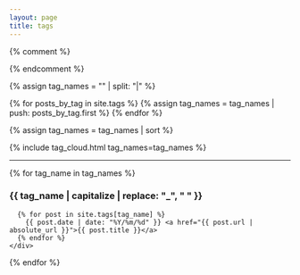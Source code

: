 ```yaml
---
layout: page
title: tags
---
```


{% comment %}
<!--
- Create an empty array.
- Obtain a tag name and push it to the array.
- Sort the tag names.
- List tags as a tag cloud.
-->
{% endcomment %}

{% assign tag_names = "" | split: "|"  %}

{% for posts_by_tag in site.tags %}
  {% assign tag_names = tag_names | push: posts_by_tag.first %}
{% endfor %}

{% assign tag_names = tag_names | sort %}

{% include tag_cloud.html tag_names=tag_names %}

<hr>

<section class="posts-by-tags">
  {% for tag_name in tag_names %}
    <div>
      <h3 id="{{ tag_name }}">
        {{ tag_name | capitalize | replace: "_", " " }}
      </h3>

      {% for post in site.tags[tag_name] %}
        {{ post.date | date: "%Y/%m/%d" }} <a href="{{ post.url | absolute_url }}">{{ post.title }}</a>
      {% endfor %}
    </div>
  {% endfor %}
</section>